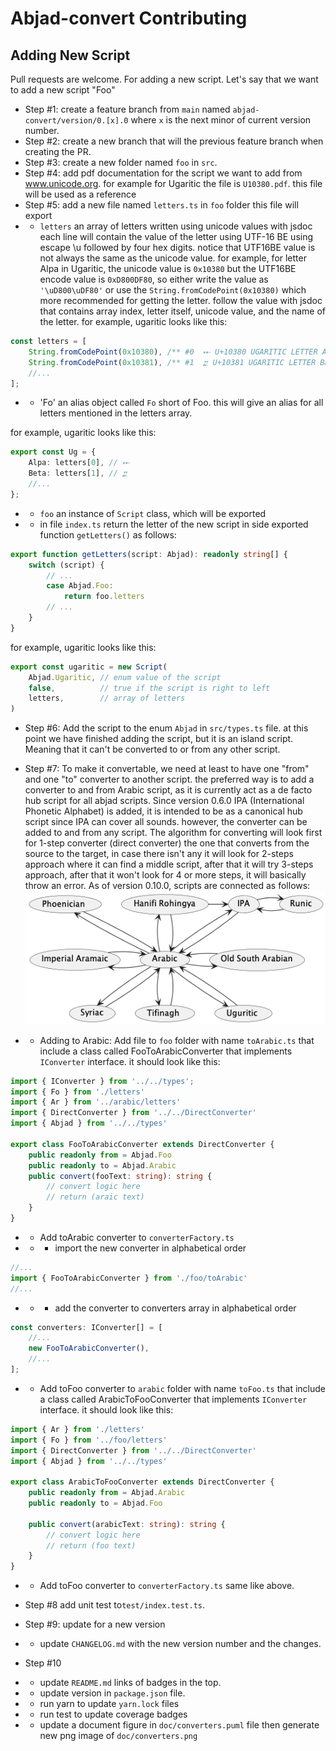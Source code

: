 # Abjad-convert Contributing

## Adding New Script
Pull requests are welcome. For adding a new script. Let's say that we want to add a new script "Foo"
- Step #1: create a feature branch from `main` named `abjad-convert/version/0.[x].0` where `x` is the next minor of current version number.
- Step #2: create a new branch that will the previous feature branch when creating the PR.
- Step #3: create a new folder named `foo` in `src`.
- Step #4: add pdf documentation for the script we want to add from www.unicode.org. for example for Ugaritic the file is `U10380.pdf`. this file will be used as a reference
- Step #5: add a new file named `letters.ts` in `foo` folder this file will export
- - `letters` an array of letters written using unicode values with jsdoc each line will contain
    the value of the letter using UTF-16 BE using escape \u followed by four hex digits.
    notice that UTF16BE value is not always the same as the unicode value.
    for example, for letter Alpa in Ugaritic, the unicode value is `0x10380` but the UTF16BE encode value is `0xD800DF80`,
    so either write the value as `'\uD800\uDF80'` or use the `String.fromCodePoint(0x10380)` which more recommended for getting the letter.
    follow the value with jsdoc that contains array index, letter itself, unicode value, and the name of the letter.
    for example, ugaritic looks like this:

```ts
const letters = [
	String.fromCodePoint(0x10380), /** #0  𐎀 U+10380 UGARITIC LETTER ALPA */
	String.fromCodePoint(0x10381), /** #1  𐎁 U+10381 UGARITIC LETTER BETA */
	//...
];
```

- - 'Fo' an alias object called `Fo` short of Foo. this will give an alias for all letters mentioned in the letters array.

for example, ugaritic looks like this:
```ts
export const Ug = {
	Alpa: letters[0], // 𐎀
	Beta: letters[1], // 𐎁
	//...
};
```

- - `foo` an instance of `Script` class, which will be exported
- -  in file `index.ts` return the letter of the new script in side exported function `getLetters()` as follows:
```ts
export function getLetters(script: Abjad): readonly string[] {
	switch (script) {
		// ...
		case Abjad.Foo:
			return foo.letters
		// ...
	}
}
```
for example, ugaritic looks like this:
```ts
export const ugaritic = new Script(
	Abjad.Ugaritic, // enum value of the script
	false,          // true if the script is right to left
	letters,        // array of letters
)
```

- Step #6: Add the script to the enum `Abjad` in `src/types.ts` file.
  at this point we have finished adding the script, but it is an island script. Meaning that it can't be converted to or from any other script.

- Step #7: To make it convertable, we need at least to have one "from" and one "to" converter to another script.
  the preferred way is to add a converter to and from Arabic script, as it is currently act as a de facto hub script for all abjad scripts.
  Since version 0.6.0 IPA (International Phonetic Alphabet) is added, it is intended to be as a canonical hub script since IPA can cover all sounds.
  however, the converter can be added to and from any script.
  The algorithm for converting will look first for 1-step converter (direct converter) the one that converts from the source to the target, 
  in case there isn't any it will look for 2-steps approach where it can find a middle script,
  after that it will try 3-steps approach, after that it won't look for 4 or more steps, it will basically throw an error.
  As of version 0.10.0, scripts are connected as follows:
  ![converters.png](doc/converters.png)
- - Adding to Arabic: Add file to `foo` folder with name `toArabic.ts` that include a class called FooToArabicConverter that implements `IConverter` interface.
    it should look like this:
```ts
import { IConverter } from '../../types';
import { Fo } from './letters'
import { Ar } from '../arabic/letters'
import { DirectConverter } from '../../DirectConverter'
import { Abjad } from '../../types'

export class FooToArabicConverter extends DirectConverter {
	public readonly from = Abjad.Foo
	public readonly to = Abjad.Arabic
	public convert(fooText: string): string {
		// convert logic here
		// return (araic text)
	}
}
```
- - Add toArabic converter to `converterFactory.ts`
- - - import the new converter in alphabetical order
```ts
//...
import { FooToArabicConverter } from './foo/toArabic'
//...
```
- - - add the converter to converters array in alphabetical order
```ts
const converters: IConverter[] = [
	//...
	new FooToArabicConverter(),
	//...
];
```
- - Add toFoo converter to `arabic` folder with name `toFoo.ts` that include a class called ArabicToFooConverter that implements `IConverter` interface.
    it should look like this:
```ts
import { Ar } from './letters'
import { Fo } from '../foo/letters'
import { DirectConverter } from '../../DirectConverter'
import { Abjad } from '../../types'

export class ArabicToFooConverter extends DirectConverter {
	public readonly from = Abjad.Arabic
	public readonly to = Abjad.Foo

	public convert(arabicText: string): string {
		// convert logic here
		// return (foo text)
	}
}
```
- - Add toFoo converter to `converterFactory.ts` same like above.

- Step #8 add unit test to`test/index.test.ts`.

- Step #9: update for a new version
- - update `CHANGELOG.md` with the new version number and the changes.

- Step #10
- - update `README.md` links of badges in the top.
- - update version in `package.json` file.
- - run yarn to update `yarn.lock` files
- - run test to update coverage badges
- - update a document figure in `doc/converters.puml` file then generate new png image of `doc/converters.png`
